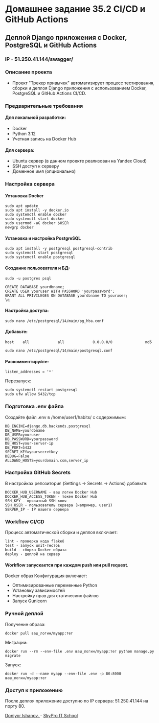 # Домашнее задание 35.2 CI/CD и GitHub Actions

## Деплой Django приложения с Docker, PostgreSQL и GitHub Actions

### IP -  51.250.41.144/swagger/

### Описание проекта
  - Проект "Трекер привычек" автоматизирует процесс тестирования, сборки и деплоя Django приложения с использованием Docker, PostgreSQL и GitHub Actions CI/CD.

### Предварительные требования
#### Для локальной разработки:
 - Docker
 - Python 3.12
 - Учетная запись на Docker Hub

#### Для сервера:
  - Ubuntu сервер (в данном проекте реализован на Yandex Cloud)
  - SSH доступ к серверу
  - Доменное имя (опционально)

### Настройка сервера

#### Установка Docker

```
sudo apt update
sudo apt install -y docker.io
sudo systemctl enable docker
sudo systemctl start docker
sudo usermod -aG docker $USER
newgrp docker
```
#### Установка и настройка PostgreSQL
```
sudo apt install -y postgresql postgresql-contrib
sudo systemctl start postgresql
sudo systemctl enable postgresql
```
#### Создание пользователя и БД:

```
sudo -u postgres psql
```

```
CREATE DATABASE yourdbname;
CREATE USER youruser WITH PASSWORD 'yourpassword';
GRANT ALL PRIVILEGES ON DATABASE yourdbname TO youruser;
\q
```
#### Настройка доступа:

```
sudo nano /etc/postgresql/14/main/pg_hba.conf
```
#### Добавьте:

```
host    all             all             0.0.0.0/0               md5
```
```
sudo nano /etc/postgresql/14/main/postgresql.conf
```
#### Раскомментируйте:
```
listen_addresses = '*'
```

Перезапуск:

```
sudo systemctl restart postgresql
sudo ufw allow 5432/tcp
```

### Подготовка .env файла
Создайте файл .env в /home/user1/habits/ с содержимым:

```
DB_ENGINE=django.db.backends.postgresql
DB_NAME=yourdbname
DB_USER=youruser
DB_PASSWORD=yourpassword
DB_HOST=your-server-ip
DB_PORT=5432
SECRET_KEY=yoursecretkey
DEBUG=False
ALLOWED_HOSTS=yourdomain.com,server_ip
```

### Настройка GitHub Secrets

В настройках репозитория (Settings → Secrets → Actions) добавьте:
```
DOCKER_HUB_USERNAME - ваш логин Docker Hub
DOCKER_HUB_ACCESS_TOKEN - токен Docker Hub
SSH_KEY - приватный SSH ключ
SSH_USER - пользователь сервера (например, user1)
SERVER_IP - IP вашего сервера
```

### Workflow CI/CD

Процесс автоматической сборки и деплоя включает:

```
lint - проверка кода flake8
test - запуск unit-тестов
build - сборка Docker образа
deploy - деплой на сервер
```

#### Workflow запускается при каждом push или pull request.

Docker образ
Конфигурация включает:

  - Оптимизированные переменные Python
  - Установку зависимостей
  - Настройку прав для статических файлов
  - Запуск Gunicorn

### Ручной деплой
Получение образа:

```
docker pull ваш_логин/myapp:тег
```

Миграции:
```
docker run --rm --env-file .env ваш_логин/myapp:тег python manage.py migrate
```

Запуск:

```
docker run -d --name myapp --env-file .env -p 80:8000 ваш_логин/myapp:тег
```

### Доступ к приложению
После деплоя приложение доступно по IP сервера:  51.250.41.144 на порту 80.


[Doniyor Ishanov. ](#) - [SkyPro IT School](#)